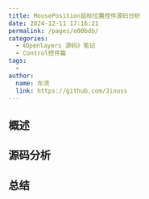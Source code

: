 ```yaml
---
title: MousePosition鼠标位置控件源码分析
date: 2024-12-11 17:16:21
permalink: /pages/e00bdb/
categories:
  - 《Openlayers 源码》笔记
  - Control控件篇
tags:
  -
author:
  name: 东流
  link: https://github.com/Jinuss
---
```


## 概述

## 源码分析

## 总结

